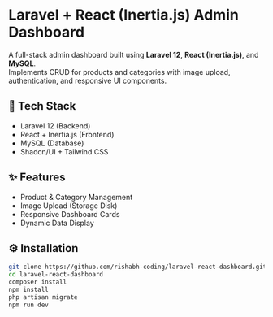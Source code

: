# Laravel + React (Inertia.js) Admin Dashboard

A full-stack admin dashboard built using **Laravel 12**, **React (Inertia.js)**, and **MySQL**.  
Implements CRUD for products and categories with image upload, authentication, and responsive UI components.

## 🧰 Tech Stack
- Laravel 12 (Backend)
- React + Inertia.js (Frontend)
- MySQL (Database)
- Shadcn/UI + Tailwind CSS

## ✨ Features
- Product & Category Management
- Image Upload (Storage Disk)
- Responsive Dashboard Cards
- Dynamic Data Display

## ⚙️ Installation
```bash
git clone https://github.com/rishabh-coding/laravel-react-dashboard.git
cd laravel-react-dashboard
composer install
npm install
php artisan migrate
npm run dev
